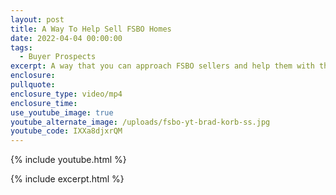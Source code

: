 ```yaml
---
layout: post
title: A Way To Help Sell FSBO Homes
date: 2022-04-04 00:00:00
tags:
  - Buyer Prospects
excerpt: A way that you can approach FSBO sellers and help them with their homes.
enclosure:
pullquote:
enclosure_type: video/mp4
enclosure_time:
use_youtube_image: true
youtube_alternate_image: /uploads/fsbo-yt-brad-korb-ss.jpg
youtube_code: IXXa8djxrQM
---
```

{% include youtube.html %}

{% include excerpt.html %}
